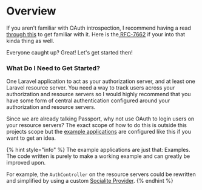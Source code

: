 # Overview

If you aren't familiar with OAuth introspection, I recommend having a read [through this](https://www.oauth.com/oauth2-servers/token-introspection-endpoint/) to get familiar with it. Here is the[ RFC-7662](https://tools.ietf.org/html/rfc7662) if your into that kinda thing as well.

Everyone caught up? Great! Let's get started then!

### What Do I Need to Get Started?

One Laravel application to act as your authorization server, and at least one Laravel resource server. You need a way to track users across your authorization and resource servers so I would highly recommend that you have some form of central authentication configured around your authorization and resource servers.

Since we are already talking Passport, why not use OAuth to login users on your resource servers? The exact scope of how to do this is outside this projects scope but the [example applications](https://github.com/DataHiveDevelopment/passport-introspection-docs/tree/master/examples) are configured like this if you want to get an idea.

{% hint style="info" %}
The example applications are just that: Examples. The code written is purely to make a working example and can greatly be improved upon.

For example, the `AuthController` on the resource servers could be rewritten and simplified by using a custom [Socialite Provider](https://socialiteproviders.netlify.app/contribute.html).
{% endhint %}



